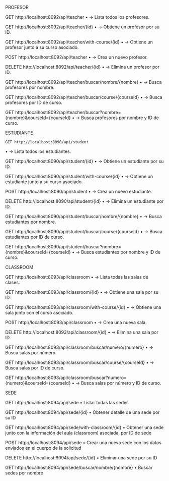 PROFESOR

  GET http://localhost:8092/api/teacher
•	→ Lista todos los profesores.

  GET http://localhost:8092/api/teacher/{id}
•	→ Obtiene un profesor por su ID.

  GET http://localhost:8092/api/teacher/with-course/{id}
•	→ Obtiene un profesor junto a su curso asociado.

  POST http://localhost:8092/api/teacher
•	→ Crea un nuevo profesor.

  DELETE http://localhost:8092/api/teacher/{id}
•	→ Elimina un profesor por ID.

  GET http://localhost:8092/api/teacher/buscar/nombre/{nombre}
•	→ Busca profesores por nombre.

  GET http://localhost:8092/api/teacher/buscar/course/{courseId}
•	→ Busca profesores por ID de curso.

  GET http://localhost:8092/api/teacher/buscar?nombre={nombre}&courseId={courseId}
•	→ Busca profesores por nombre y ID de curso.


ESTUDIANTE

    GET http://localhost:8090/api/student
•	→ Lista todos los estudiantes.

  GET http://localhost:8090/api/student/{id}
•	→ Obtiene un estudiante por su ID.

  GET http://localhost:8090/api/student/with-course/{id}
•	→ Obtiene un estudiante junto a su curso asociado.

  POST http://localhost:8090/api/student
•	→ Crea un nuevo estudiante.

  DELETE http://localhost:8090/api/student/{id}
•	→ Elimina un estudiante por ID.

  GET http://localhost:8090/api/student/buscar/nombre/{nombre}
•	→ Busca estudiantes por nombre.

  GET http://localhost:8090/api/student/buscar/course/{courseId}
•	→ Busca estudiantes por ID de curso.

  GET http://localhost:8090/api/student/buscar?nombre={nombre}&courseId={courseId}
•	→ Busca estudiantes por nombre y ID de curso.


CLASSROOM

  GET http://localhost:8093/api/classroom
•	→ Lista todas las salas de clases.

  GET http://localhost:8093/api/classroom/{id}
•	→ Obtiene una sala por su ID.

  GET http://localhost:8093/api/classroom/with-course/{id}
•	→ Obtiene una sala junto con el curso asociado.

  POST http://localhost:8093/api/classroom
•	→ Crea una nueva sala.

  DELETE http://localhost:8093/api/classroom/{id}
•	→ Elimina una sala por ID.

  GET http://localhost:8093/api/classroom/buscar/numero/{numero}
•	→ Busca salas por número.

  GET http://localhost:8093/api/classroom/buscar/course/{courseId}
•	→ Busca salas por ID de curso.

  GET http://localhost:8093/api/classroom/buscar?numero={numero}&courseId={courseId}
•	→ Busca salas por número y ID de curso.






SEDE

  GET http://localhost:8094/api/sede
•	Listar todas las sedes

  GET http://localhost:8094/api/sede/{id}
•	Obtener detalle de una sede por su ID

  GET http://localhost:8094/api/sede/with-classroom/{id}
•	Obtener una sede junto con la información del aula (classroom) asociada, por ID de sede

  POST http://localhost:8094/api/sede
•	Crear una nueva sede con los datos enviados en el cuerpo de la solicitud

  DELETE http://localhost:8094/api/sede/{id}
•	Eliminar una sede por su ID

  GET http://localhost:8094/api/sede/buscar/nombre/{nombre}
•	Buscar sedes por nombre
